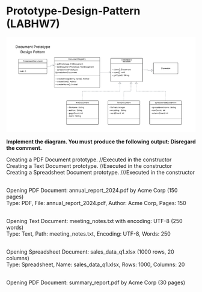 # Prototype-Design-Pattern (LABHW7)

![alt text](image.png)

**Implement the diagram.  You must produce the following output:  Disregard the comment.**

Creating a PDF Document prototype. //Executed in the constructor <br>
Creating a Text Document prototype. //Executed in the constructor <br>
Creating a Spreadsheet Document prototype. ///Executed in the constructor <br> <br>

Opening PDF Document: annual_report_2024.pdf by Acme Corp (150 pages) <br>
Type: PDF, File: annual_report_2024.pdf, Author: Acme Corp, Pages: 150 <br> <br>

Opening Text Document: meeting_notes.txt with encoding: UTF-8 (250 words) <br>
Type: Text, Path: meeting_notes.txt, Encoding: UTF-8, Words: 250 <br> <br>

Opening Spreadsheet Document: sales_data_q1.xlsx (1000 rows, 20 columns) <br> 
Type: Spreadsheet, Name: sales_data_q1.xlsx, Rows: 1000, Columns: 20 <br> <br>

Opening PDF Document: summary_report.pdf by Acme Corp (30 pages) <br>
